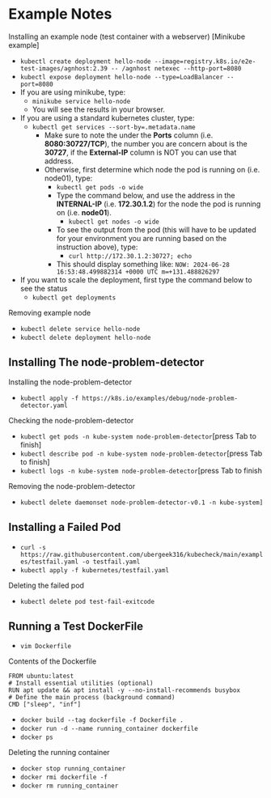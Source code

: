 # Example Notes

Installing an example node (test container with a webserver) [Minikube example]

- `kubectl create deployment hello-node --image=registry.k8s.io/e2e-test-images/agnhost:2.39 -- /agnhost netexec --http-port=8080`
- `kubectl expose deployment hello-node --type=LoadBalancer --port=8080`
- If you are using minikube, type: 
  - `minikube service hello-node`
  - You will see the results in your browser.
- If you are using a standard kubernetes cluster, type:  
  - `kubectl get services --sort-by=.metadata.name`
    - Make sure to note the under the **Ports** column (i.e. **8080:30727/TCP**), the number you are concern about is the **30727**, if the **External-IP** column is NOT **<pending>** you can use that address.
    - Otherwise, first determine which node the pod is running on (i.e. node01), type:
      - `kubectl get pods -o wide`
      - Type the command below, and use the address in the **INTERNAL-IP** (i.e. **172.30.1.2**) for the node the pod is running on (i.e. **node01**).
        - `kubectl get nodes -o wide`
      - To see the output from the pod (this will have to be updated for your environment you are running based on the instruction above), type: 
        - `curl http://172.30.1.2:30727; echo`
      - This should display something like: `NOW: 2024-06-28 16:53:48.499882314 +0000 UTC m=+131.488826297`
- If you want to scale the deployment, first type the command below to see the status
  - `kubectl get deployments`

Removing example node

- `kubectl delete service hello-node`
- `kubectl delete deployment hello-node`

##  Installing The node-problem-detector

Installing the node-problem-detector

- `kubectl apply -f https://k8s.io/examples/debug/node-problem-detector.yaml`

Checking the node-problem-detector

- `kubectl get pods -n kube-system node-problem-detector`[press Tab to finish]
- `kubectl describe pod -n kube-system node-problem-detector`[press Tab to finish]
- `kubectl logs -n kube-system node-problem-detector`[press Tab to finish

Removing the node-problem-detector

- `kubectl delete daemonset node-problem-detector-v0.1 -n kube-system]`

## Installing a Failed Pod

- `curl -s https://raw.githubusercontent.com/ubergeek316/kubecheck/main/examples/testfail.yaml -o testfail.yaml`
- `kubectl apply -f kubernetes/testfail.yaml`

Deleting the failed pod

- `kubectl delete pod test-fail-exitcode`

## Running a Test DockerFile

- `vim Dockerfile`

Contents of the Dockerfile

```
FROM ubuntu:latest
# Install essential utilities (optional)
RUN apt update && apt install -y --no-install-recommends busybox
# Define the main process (background command)
CMD ["sleep", "inf"]
```
- `docker build --tag dockerfile -f Dockerfile .`
- `docker run -d --name running_container dockerfile`
- `docker ps`

Deleting the running container

- `docker stop running_container`
- `docker rmi dockerfile -f`
- `docker rm running_container`

